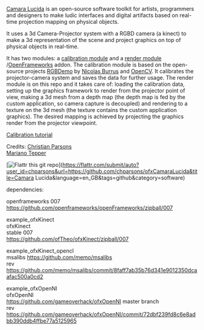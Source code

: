 [Camara Lucida](http://www.camara-lucida.com.ar/) is an open-source software toolkit for artists, programmers and designers to make ludic interfaces and digital artifacts based on real-time projection mapping on physical objects.

It uses a 3d Camera-Projector system with a RGBD camera (a kinect) to make a 3d representation of the scene and project graphics on top of physical objects in real-time. 

It has two modules: a [calibration module](https://github.com/chparsons/rgbdemo) and a [render module](https://github.com/chparsons/ofxCamaraLucida) /[OpenFrameworks](http://www.openframeworks.cc/) addon. The calibration module is based on the open-source projects [RGBDemo](https://github.com/nburrus/rgbdemo) by [Nicolas Burrus](https://github.com/nburrus) and [OpenCV](http://opencv.willowgarage.com/wiki/). It calibrates the projector-camera system and saves the data for further usage. The render module is on this repo and it takes care of: loading the calibration data, setting up the graphics framework to render from the projector point of view, making a 3d mesh from a depth map (the depth map is fed by the custom application, so camera capture is decoupled) and rendering to a texture on the 3d mesh (the texture contains the custom application graphics). The desired mapping is achieved by projecting the graphics render from the projector viewpoint.

[Calibration tutorial](http://www.camara-lucida.com.ar/tutorials/calibration)

Credits:
[Christian Parsons](http://www.chparsons.com.ar/)  
[Mariano Tepper](http://www.tc.umn.edu/~mhtepper/)

[![Flattr this git repo](http://api.flattr.com/button/flattr-badge-large.png)](https://flattr.com/submit/auto?user_id=chparsons&url=https://github.com/chparsons/ofxCamaraLucida&title=Camara Lucida&language=en_GB&tags=github&category=software) 


dependencies:  

openframeworks 007  
https://github.com/openframeworks/openFrameworks/zipball/007  

example_ofxKinect  
ofxKinect  
stable 007  
https://github.com/ofTheo/ofxKinect/zipball/007  

example_ofxKinect_opencl  
msalibs https://github.com/memo/msalibs  
rev https://github.com/memo/msalibs/commit/8faff7ab35b76d341e9012350dcaafac500a0cd2  

example_ofxOpenNI  
ofxOpenNI  
https://github.com/gameoverhack/ofxOpenNI master branch  
rev https://github.com/gameoverhack/ofxOpenNI/commit/72dbf239fd8c6e8adbb390ddb4ffbe77a5125965  

